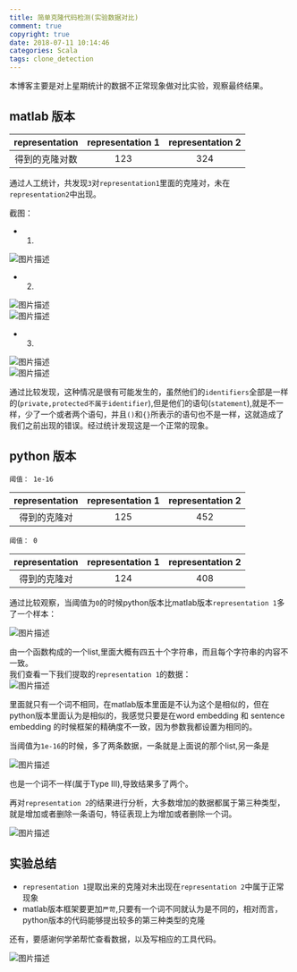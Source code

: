 ```yaml
---
title: 简单克隆代码检测(实验数据对比)
comment: true
copyright: true
date: 2018-07-11 10:14:46
categories: Scala
tags: clone_detection
---
```



本博客主要是对上星期统计的数据不正常现象做对比实验，观察最终结果。   

<!--more-->   

## matlab 版本   

|representation|representation 1| representation 2|  
|:-:|:-:|:-:|   
|得到的克隆对数|123|324|   


通过人工统计，共发现`3`对`representation1`里面的克隆对，未在 `representation2`中出现。   

截图：   
* 1.  
![图片描述](/images/82.png)  
* 2.   
![图片描述](/images/83.png)  
![图片描述](/images/84.png)  
* 3.  
![图片描述](/images/85.png)  
![图片描述](/images/86.png)  

通过比较发现，这种情况是很有可能发生的，虽然他们的`identifiers`全部是一样的(`private,protected不属于identifier`),但是他们的语句(`statement`),就是不一样，少了一个或者两个语句，并且`()`和`{}`所表示的语句也不是一样，这就造成了我们之前出现的错误。经过统计发现这是一个正常的现象。   

## python 版本   

`阈值： 1e-16`  

|representation|representation 1| representation 2|  
|:-:|:-:|:-:|  
|得到的克隆对|125|452|  

`阈值： 0`  

|representation|representation 1| representation 2|  
|:-:|:-:|:-:|  
|得到的克隆对|124|408|  

通过比较观察，当阈值为`0`的时候python版本比matlab版本`representation 1`多了一个样本：   

![图片描述](/images/87.png)    

由一个函数构成的一个list,里面大概有四五十个字符串，而且每个字符串的内容不一致。   
我们查看一下我们提取的`representation 1`的数据：   
![图片描述](/images/89.png)   

里面就只有一个词不相同，在matlab版本里面是不认为这个是相似的，但在python版本里面认为是相似的，我感觉只要是在word embedding 和 sentence embedding 的时候框架的精确度不一致，因为参数我都设置为相同的。  

当阈值为`1e-16`的时候，多了两条数据，一条就是上面说的那个list,另一条是   

![图片描述](/images/89.png)    

也是一个词不一样(属于Type III),导致结果多了两个。    

再对`representation 2`的结果进行分析，大多数增加的数据都属于第三种类型，就是增加或者删除一条语句，特征表现上为增加或者删除一个词。    

![图片描述](/images/88.png)   

## 实验总结   

* `representation 1`提取出来的克隆对未出现在`representation 2`中属于正常现象   
* matlab版本框架要更加`严苛`,只要有一个词不同就认为是不同的，相对而言，python版本的代码能够提出较多的第三种类型的克隆   

还有，要感谢何学弟帮忙查看数据，以及写相应的工具代码。    

![图片描述](/images/91.png)  








